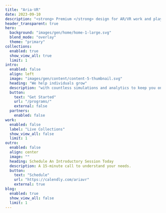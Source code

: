 ```yaml
---
title: "Aria·VR"
date: 2023-09-10
description: "<strong> Premium </strong> design for AR/VR work and play."
header_transparent: true
hero:
  background: "images/gen/home/home-1-large.svg"
  blend_mode: "overlay"
  theme: "primary"
collections:
  enabled: true
  show_view_all: true
  limit: 1
intro:
  enabled: false
  align: left
  image: "images/gen/content/content-5-thumbnail.svg"
  heading: "We help individuals grow"
  description: "with countless simulations and analytics to keep you on track."
  button:
    text: "Get Started"
    url: "/programs/"
    external: false
  partners:
    enabled: false
work:
  enabled: false
  label: "Live Collections"
  show_view_all: false
  limit: 1
outro:
  enabled: false 
  align: center
  image: ""
  heading: Schedule An Introductory Session Today
  description: A 15-minute call to understand your needs.
  button:
    text: "Schedule"
    url: "https://calendly.com/ariavr"
    external: true
blog:
  enabled: true
  show_view_all: false
  limit: 1
---
```

